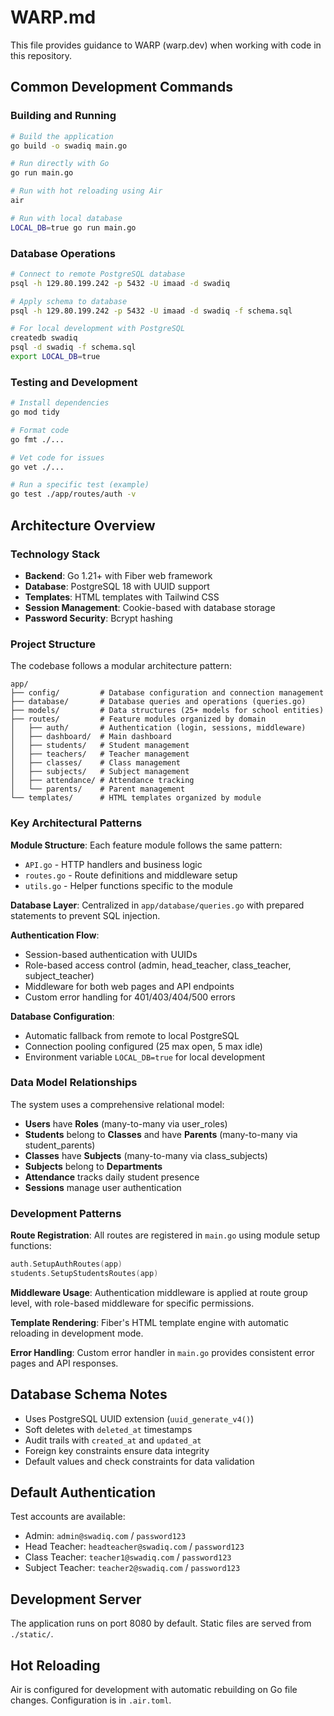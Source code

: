 # WARP.md

This file provides guidance to WARP (warp.dev) when working with code in this repository.

## Common Development Commands

### Building and Running
```bash
# Build the application
go build -o swadiq main.go

# Run directly with Go
go run main.go

# Run with hot reloading using Air
air

# Run with local database
LOCAL_DB=true go run main.go
```

### Database Operations
```bash
# Connect to remote PostgreSQL database
psql -h 129.80.199.242 -p 5432 -U imaad -d swadiq

# Apply schema to database
psql -h 129.80.199.242 -p 5432 -U imaad -d swadiq -f schema.sql

# For local development with PostgreSQL
createdb swadiq
psql -d swadiq -f schema.sql
export LOCAL_DB=true
```

### Testing and Development
```bash
# Install dependencies
go mod tidy

# Format code
go fmt ./...

# Vet code for issues
go vet ./...

# Run a specific test (example)
go test ./app/routes/auth -v
```

## Architecture Overview

### Technology Stack
- **Backend**: Go 1.21+ with Fiber web framework
- **Database**: PostgreSQL 18 with UUID support
- **Templates**: HTML templates with Tailwind CSS
- **Session Management**: Cookie-based with database storage
- **Password Security**: Bcrypt hashing

### Project Structure

The codebase follows a modular architecture pattern:

```
app/
├── config/         # Database configuration and connection management
├── database/       # Database queries and operations (queries.go)
├── models/         # Data structures (25+ models for school entities)
├── routes/         # Feature modules organized by domain
│   ├── auth/       # Authentication (login, sessions, middleware)
│   ├── dashboard/  # Main dashboard
│   ├── students/   # Student management
│   ├── teachers/   # Teacher management
│   ├── classes/    # Class management
│   ├── subjects/   # Subject management
│   ├── attendance/ # Attendance tracking
│   └── parents/    # Parent management
└── templates/      # HTML templates organized by module
```

### Key Architectural Patterns

**Module Structure**: Each feature module follows the same pattern:
- `API.go` - HTTP handlers and business logic
- `routes.go` - Route definitions and middleware setup
- `utils.go` - Helper functions specific to the module

**Database Layer**: Centralized in `app/database/queries.go` with prepared statements to prevent SQL injection.

**Authentication Flow**: 
- Session-based authentication with UUIDs
- Role-based access control (admin, head_teacher, class_teacher, subject_teacher)
- Middleware for both web pages and API endpoints
- Custom error handling for 401/403/404/500 errors

**Database Configuration**: 
- Automatic fallback from remote to local PostgreSQL
- Connection pooling configured (25 max open, 5 max idle)
- Environment variable `LOCAL_DB=true` for local development

### Data Model Relationships

The system uses a comprehensive relational model:
- **Users** have **Roles** (many-to-many via user_roles)
- **Students** belong to **Classes** and have **Parents** (many-to-many via student_parents)
- **Classes** have **Subjects** (many-to-many via class_subjects)
- **Subjects** belong to **Departments**
- **Attendance** tracks daily student presence
- **Sessions** manage user authentication

### Development Patterns

**Route Registration**: All routes are registered in `main.go` using module setup functions:
```go
auth.SetupAuthRoutes(app)
students.SetupStudentsRoutes(app)
```

**Middleware Usage**: Authentication middleware is applied at route group level, with role-based middleware for specific permissions.

**Template Rendering**: Fiber's HTML template engine with automatic reloading in development mode.

**Error Handling**: Custom error handler in `main.go` provides consistent error pages and API responses.

## Database Schema Notes

- Uses PostgreSQL UUID extension (`uuid_generate_v4()`)
- Soft deletes with `deleted_at` timestamps
- Audit trails with `created_at` and `updated_at`
- Foreign key constraints ensure data integrity
- Default values and check constraints for data validation

## Default Authentication

Test accounts are available:
- Admin: `admin@swadiq.com` / `password123`
- Head Teacher: `headteacher@swadiq.com` / `password123`
- Class Teacher: `teacher1@swadiq.com` / `password123`
- Subject Teacher: `teacher2@swadiq.com` / `password123`

## Development Server

The application runs on port 8080 by default. Static files are served from `./static/`.

## Hot Reloading

Air is configured for development with automatic rebuilding on Go file changes. Configuration is in `.air.toml`.
